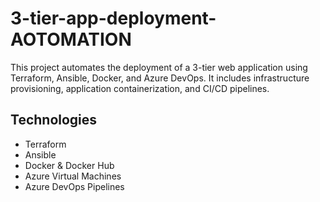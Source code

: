 # 3-tier-app-deployment-AOTOMATION


This project automates the deployment of a 3-tier web application using Terraform, Ansible, Docker, and Azure DevOps. It includes infrastructure provisioning, application containerization, and CI/CD pipelines.

## Technologies
- Terraform
- Ansible
- Docker & Docker Hub
- Azure Virtual Machines
- Azure DevOps Pipelines
